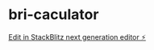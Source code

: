 # bri-caculator

[Edit in StackBlitz next generation editor ⚡️](https://stackblitz.com/~/github.com/zhugezifang/bri-caculator)